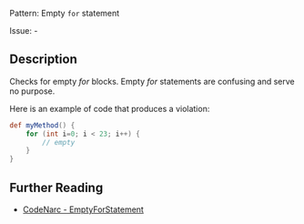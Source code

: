 Pattern: Empty `for` statement

Issue: -

## Description

Checks for empty *for* blocks. Empty *for* statements are confusing and serve no purpose.

Here is an example of code that produces a violation:

``` groovy
def myMethod() {
    for (int i=0; i < 23; i++) {
        // empty
    }
}
```

## Further Reading

* [CodeNarc - EmptyForStatement](http://codenarc.sourceforge.net/codenarc-rules-basic.html#EmptyForStatement)